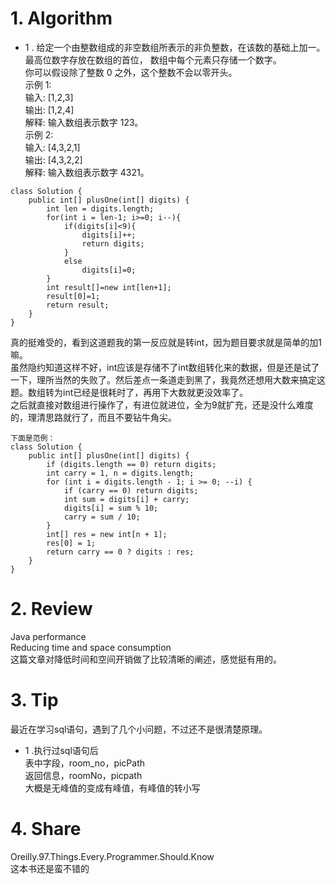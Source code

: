 # 1. Algorithm

- 1 . 
给定一个由整数组成的非空数组所表示的非负整数，在该数的基础上加一。  
最高位数字存放在数组的首位， 数组中每个元素只存储一个数字。  
你可以假设除了整数 0 之外，这个整数不会以零开头。  
示例 1:  
输入: [1,2,3]  
输出: [1,2,4]  
解释: 输入数组表示数字 123。  
示例 2:  
输入: [4,3,2,1]  
输出: [4,3,2,2]  
解释: 输入数组表示数字 4321。  

```
class Solution {  
    public int[] plusOne(int[] digits) {  
        int len = digits.length;  
        for(int i = len-1; i>=0; i--){  
            if(digits[i]<9){  
                digits[i]++;  
                return digits;  
            }  
            else  
                digits[i]=0;  
        }  
        int result[]=new int[len+1];  
        result[0]=1;  
        return result;  
    }  
}  
```
真的挺难受的，看到这道题我的第一反应就是转int，因为题目要求就是简单的加1嘛。  
虽然隐约知道这样不好，int应该是存储不了int数组转化来的数据，但是还是试了一下，理所当然的失败了。然后差点一条道走到黑了，我竟然还想用大数来搞定这题。数组转为int已经是很耗时了，再用下大数就更没效率了。  
之后就直接对数组进行操作了，有进位就进位，全为9就扩充，还是没什么难度的，理清思路就行了，而且不要钻牛角尖。  

```
下面是范例：
class Solution {  
    public int[] plusOne(int[] digits) {  
        if (digits.length == 0) return digits;  
        int carry = 1, n = digits.length;  
        for (int i = digits.length - 1; i >= 0; --i) {  
            if (carry == 0) return digits;  
            int sum = digits[i] + carry;  
            digits[i] = sum % 10;  
            carry = sum / 10;  
        }  
        int[] res = new int[n + 1];  
        res[0] = 1;  
        return carry == 0 ? digits : res;  
    }  
}
```
# 2. Review
Java performance  
Reducing time and space consumption  
这篇文章对降低时间和空间开销做了比较清晰的阐述，感觉挺有用的。  
# 3. Tip
最近在学习sql语句，遇到了几个小问题，不过还不是很清楚原理。    
- 1 .执行过sql语句后  
表中字段，room_no，picPath  
返回信息，roomNo，picpath  
大概是无峰值的变成有峰值，有峰值的转小写  
# 4. Share
Oreilly.97.Things.Every.Programmer.Should.Know  
这本书还是蛮不错的

